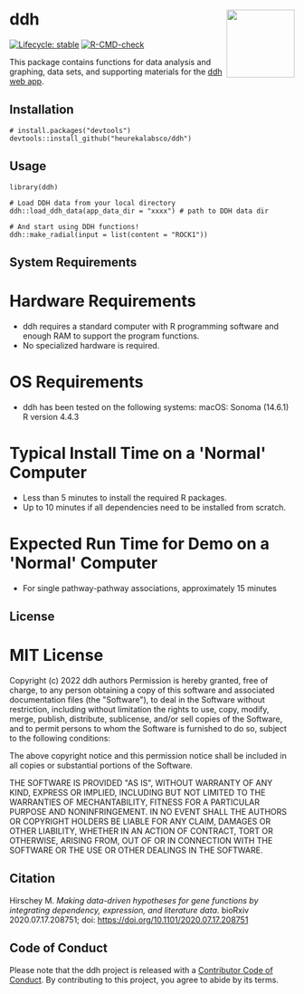 # ddh <img src="man/figures/hex_ddh.png" align="right" height="120" />

<!-- badges: start -->
[![Lifecycle: stable](https://img.shields.io/badge/lifecycle-stable-brightgreen.svg)](https://lifecycle.r-lib.org/articles/stages.html#stable)
[![R-CMD-check](https://github.com/matthewhirschey/ddh/actions/workflows/R-CMD-check.yaml/badge.svg)](https://github.com/matthewhirschey/ddh/actions/workflows/R-CMD-check.yaml)
<!-- badges: end -->

This package contains functions for data analysis and graphing, data sets, and supporting materials for the [ddh web app](https://www.datadrivenhypothesis.com).

## Installation

```{r, eval = FALSE}
# install.packages("devtools")
devtools::install_github("heurekalabsco/ddh")
```

## Usage

```{r, eval = FALSE}
library(ddh)

# Load DDH data from your local directory
ddh::load_ddh_data(app_data_dir = "xxxx") # path to DDH data dir

# And start using DDH functions!
ddh::make_radial(input = list(content = "ROCK1"))
```

## System Requirements

# Hardware Requirements
- ddh requires a standard computer with R programming software and enough RAM to support the program functions.
- No specialized hardware is required.

# OS Requirements
- ddh has been tested on the following systems:
  macOS: Sonoma (14.6.1)
  R version 4.4.3

# Typical Install Time on a 'Normal' Computer
- Less than 5 minutes to install the required R packages.
- Up to 10 minutes if all dependencies need to be installed from scratch.

# Expected Run Time for Demo on a 'Normal' Computer
- For single pathway-pathway associations, approximately 15 minutes

## License
# MIT License
Copyright (c) 2022 ddh authors
Permission is hereby granted, free of charge, to any person obtaining a copy of this software and associated documentation files (the "Software"), to deal in the Software without restriction, including without limitation the rights to use, copy, modify, merge, publish, distribute, sublicense, and/or sell copies of the Software, and to permit persons to whom the Software is furnished to do so, subject to the following conditions:

The above copyright notice and this permission notice shall be included in all copies or substantial portions of the Software.

THE SOFTWARE IS PROVIDED "AS IS", WITHOUT WARRANTY OF ANY KIND, EXPRESS OR IMPLIED, INCLUDING BUT NOT LIMITED TO THE WARRANTIES OF MECHANTABILITY, FITNESS FOR A PARTICULAR PURPOSE AND NONINFRINGEMENT. IN NO EVENT SHALL THE AUTHORS OR COPYRIGHT HOLDERS BE LIABLE FOR ANY CLAIM, DAMAGES OR OTHER LIABILITY, WHETHER IN AN ACTION OF CONTRACT, TORT OR OTHERWISE, ARISING FROM, OUT OF OR IN CONNECTION WITH THE SOFTWARE OR THE USE OR OTHER DEALINGS IN THE SOFTWARE.

## Citation

Hirschey M. _Making data-driven hypotheses for gene functions by integrating dependency, expression, and literature data_. bioRxiv 2020.07.17.208751; doi: https://doi.org/10.1101/2020.07.17.208751

## Code of Conduct

Please note that the ddh project is released with a [Contributor Code of Conduct](https://contributor-covenant.org/version/2/1/CODE_OF_CONDUCT.html). By contributing to this project, you agree to abide by its terms.

